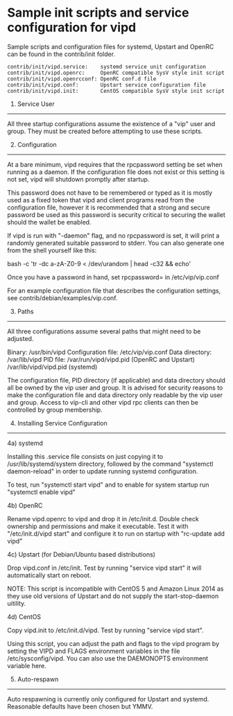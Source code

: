 Sample init scripts and service configuration for vipd
==========================================================

Sample scripts and configuration files for systemd, Upstart and OpenRC
can be found in the contrib/init folder.

    contrib/init/vipd.service:    systemd service unit configuration
    contrib/init/vipd.openrc:     OpenRC compatible SysV style init script
    contrib/init/vipd.openrcconf: OpenRC conf.d file
    contrib/init/vipd.conf:       Upstart service configuration file
    contrib/init/vipd.init:       CentOS compatible SysV style init script

1. Service User
---------------------------------

All three startup configurations assume the existence of a "vip" user
and group.  They must be created before attempting to use these scripts.

2. Configuration
---------------------------------

At a bare minimum, vipd requires that the rpcpassword setting be set
when running as a daemon.  If the configuration file does not exist or this
setting is not set, vipd will shutdown promptly after startup.

This password does not have to be remembered or typed as it is mostly used
as a fixed token that vipd and client programs read from the configuration
file, however it is recommended that a strong and secure password be used
as this password is security critical to securing the wallet should the
wallet be enabled.

If vipd is run with "-daemon" flag, and no rpcpassword is set, it will
print a randomly generated suitable password to stderr.  You can also
generate one from the shell yourself like this:

bash -c 'tr -dc a-zA-Z0-9 < /dev/urandom | head -c32 && echo'

Once you have a password in hand, set rpcpassword= in /etc/vip/vip.conf

For an example configuration file that describes the configuration settings,
see contrib/debian/examples/vip.conf.

3. Paths
---------------------------------

All three configurations assume several paths that might need to be adjusted.

Binary:              /usr/bin/vipd
Configuration file:  /etc/vip/vip.conf
Data directory:      /var/lib/vipd
PID file:            /var/run/vipd/vipd.pid (OpenRC and Upstart)
                     /var/lib/vipd/vipd.pid (systemd)

The configuration file, PID directory (if applicable) and data directory
should all be owned by the vip user and group.  It is advised for security
reasons to make the configuration file and data directory only readable by the
vip user and group.  Access to vip-cli and other vipd rpc clients
can then be controlled by group membership.

4. Installing Service Configuration
-----------------------------------

4a) systemd

Installing this .service file consists on just copying it to
/usr/lib/systemd/system directory, followed by the command
"systemctl daemon-reload" in order to update running systemd configuration.

To test, run "systemctl start vipd" and to enable for system startup run
"systemctl enable vipd"

4b) OpenRC

Rename vipd.openrc to vipd and drop it in /etc/init.d.  Double
check ownership and permissions and make it executable.  Test it with
"/etc/init.d/vipd start" and configure it to run on startup with
"rc-update add vipd"

4c) Upstart (for Debian/Ubuntu based distributions)

Drop vipd.conf in /etc/init.  Test by running "service vipd start"
it will automatically start on reboot.

NOTE: This script is incompatible with CentOS 5 and Amazon Linux 2014 as they
use old versions of Upstart and do not supply the start-stop-daemon uitility.

4d) CentOS

Copy vipd.init to /etc/init.d/vipd. Test by running "service vipd start".

Using this script, you can adjust the path and flags to the vipd program by
setting the VIPD and FLAGS environment variables in the file
/etc/sysconfig/vipd. You can also use the DAEMONOPTS environment variable here.

5. Auto-respawn
-----------------------------------

Auto respawning is currently only configured for Upstart and systemd.
Reasonable defaults have been chosen but YMMV.
